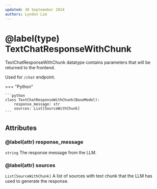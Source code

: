 ```yaml
---
updated: 30 Septemeber 2024
authors: Lyndon Lim
---
```


# @label(type) TextChatResponseWithChunk

TextChatResponseWithChunk datatype contains parameters that will be returned to the frontend.

Used for `/chat` endpoint.

=== "Python"

    ```python
    class TextChatResponseWithChunk(BaseModel):
        response_message: str
        sources: List[SourceWithChunk]
    ```

## Attributes

### @label(attr) response_message

`string` The response message from the LLM.

### @label(attr) sources

`List[SourceWithChunk]` A list of sources with text chunk that the LLM has used to generate the response.
